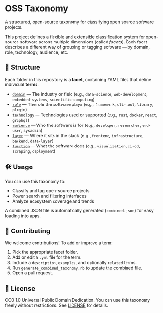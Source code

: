 # OSS Taxonomy

A structured, open-source taxonomy for classifying open source software projects.

This project defines a flexible and extensible classification system for open-source software across multiple dimensions (called *facets*). Each facet describes a different way of grouping or tagging software — by domain, role, technology, audience, etc.

## 📂 Structure

Each folder in this repository is a **facet**, containing YAML files that define individual **terms**.

- [`domain`](oss-taxonomy/domain/) — The industry or field (e.g., `data-science`, `web-development`, `embedded-systems`, `scientific-computing`)
- [`role`](oss-taxonomy/role/) — The role the software plays (e.g., `framework`, `cli-tool`, `library`, `plugin`)
- [`technology`](oss-taxonomy/technology/) — Technologies used or supported (e.g., `rust`, `docker`, `react`, `graphql`)
- [`audience`](oss-taxonomy/audience/) — Who the software is for (e.g., `developer`, `researcher`, `end-user`, `sysadmin`)
- [`layer`](oss-taxonomy/layer/) — Where it sits in the stack (e.g., `frontend`, `infrastructure`, `backend`, `data-layer`)
- [`function`](oss-taxonomy/function/) — What the software does (e.g., `visualization`, `ci-cd`, `scraping`, `deployment`)

## 🛠 Usage

You can use this taxonomy to:

- Classify and tag open-source projects
- Power search and filtering interfaces
- Analyze ecosystem coverage and trends

A combined JSON file is automatically generated (`combined.json`) for easy loading into apps.

## 🤝 Contributing

We welcome contributions! To add or improve a term:

1. Pick the appropriate facet folder.
2. Add or edit a `.yml` file for the term.
3. Include a `description`, `examples`, and optionally `related` terms.
4. Run `generate_combined_taxonomy.rb` to update the combined file.
5. Open a pull request.

## 📄 License

CC0 1.0 Universal
Public Domain Dedication. You can use this taxonomy freely without restrictions.
See [LICENSE](LICENSE) for details.